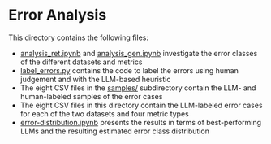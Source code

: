 # Error Analysis

This directory contains the following files:
- [analysis_ret.ipynb](analysis_ret.ipynb) and [analysis_gen.ipynb](analysis_gen.ipynb) investigate the error classes of the different datasets and metrics
- [label_errors.py](label_errors.py) contains the code to label the errors using human judgement and with the LLM-based heuristic
- The eight CSV files in the [samples/](samples) subdirectory contain the LLM- and human-labeled samples of the error cases
- The eight CSV files in this directory contain the LLM-labeled error cases for each of the two datasets and four metric types
- [error-distribution.ipynb](error-distribution.ipynb) presents the results in terms of best-performing LLMs and the resulting estimated error class distribution